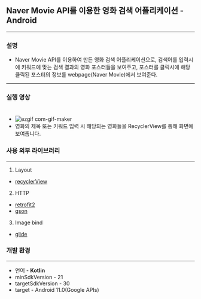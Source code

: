 ## Naver Movie API를 이용한 영화 검색 어플리케이션 - Android
---
### **설명**
* Naver Movie API를 이용하여 만든 영화 검색 어플리케이션으로, 검색어를 입력시에 키워드에 맞는 검색 결과의 영화 포스터들을 보여주고, 포스터를 클릭시에 해당 클릭된 포스터의 정보를 webpage(Naver Movie)에서 보여준다.

---
### **실행 영상**  
#
  - ![ezgif com-gif-maker](https://user-images.githubusercontent.com/67602108/111810881-d70be200-8919-11eb-8310-484070657114.gif)
  - 영화의 제목 또는 키워드 입력 시 해당되는 영화들을 RecyclerView를 통해 화면에 보여줍니다.

### **사용 외부 라이브러리**
---
1. Layout
- [recyclerView]("https://developer.android.com/guide/topics/ui/layout/recyclerview")
2. HTTP
- [retrofit2]("https://github.com/square/retrofit")
- [gson]("https://github.com/google/gson")
3. Image bind
- [glide]("https://github.com/bumptech/glide")
### **개발 환경**
---
- 언어 - **Kotlin**
- minSdkVersion - 21
- targetSdkVersion - 30
- target - Android 11.0(Google APIs) 

